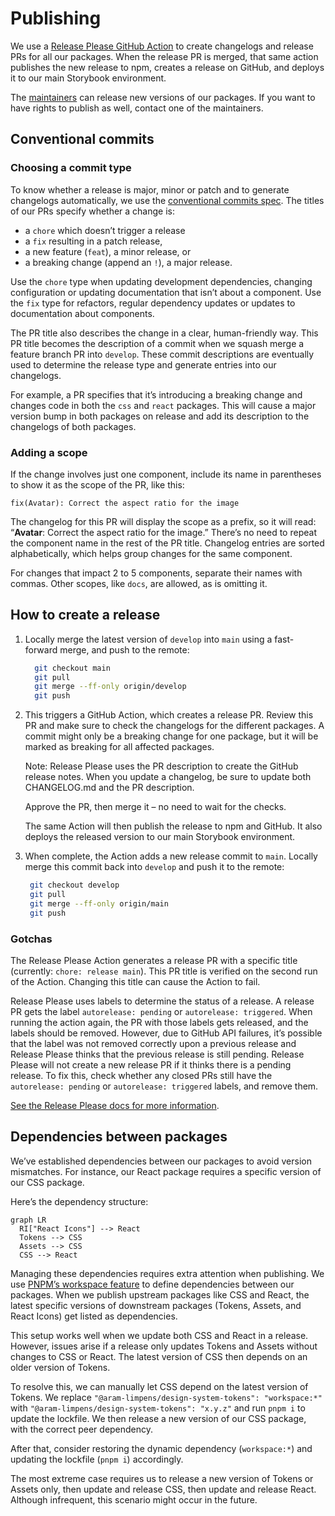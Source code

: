 <!-- @license CC0-1.0 -->

# Publishing

We use a [Release Please GitHub Action](https://github.com/googleapis/release-please-action) to create changelogs and release PRs for all our packages.
When the release PR is merged, that same action publishes the new release to npm, creates a release on GitHub, and deploys it to our main Storybook environment.

The [maintainers](./maintainers.md) can release new versions of our packages.
If you want to have rights to publish as well, contact one of the maintainers.

## Conventional commits

### Choosing a commit type

To know whether a release is major, minor or patch and to generate changelogs automatically, we use the [conventional commits spec](https://www.conventionalcommits.org/en/v1.0.0/).
The titles of our PRs specify whether a change is:

- a `chore` which doesn’t trigger a release
- a `fix` resulting in a patch release,
- a new feature (`feat`), a minor release, or
- a breaking change (append an `!`), a major release.

Use the `chore` type when updating development dependencies, changing configuration or updating documentation that isn’t about a component.
Use the `fix` type for refactors, regular dependency updates or updates to documentation about components.

The PR title also describes the change in a clear, human-friendly way.
This PR title becomes the description of a commit when we squash merge a feature branch PR into `develop`.
These commit descriptions are eventually used to determine the release type and generate entries into our changelogs.

For example, a PR specifies that it’s introducing a breaking change and changes code in both the `css` and `react` packages.
This will cause a major version bump in both packages on release and add its description to the changelogs of both packages.

### Adding a scope

If the change involves just one component, include its name in parentheses to show it as the scope of the PR, like this:

```text
fix(Avatar): Correct the aspect ratio for the image
```

The changelog for this PR will display the scope as a prefix, so it will read: “**Avatar**: Correct the aspect ratio for the image.”
There’s no need to repeat the component name in the rest of the PR title.
Changelog entries are sorted alphabetically, which helps group changes for the same component.

For changes that impact 2 to 5 components, separate their names with commas.
Other scopes, like `docs`, are allowed, as is omitting it.

## How to create a release

1. Locally merge the latest version of `develop` into `main` using a fast-forward merge, and push to the remote:

   ```sh
     git checkout main
     git pull
     git merge --ff-only origin/develop
     git push
   ```

2. This triggers a GitHub Action, which creates a release PR.
   Review this PR and make sure to check the changelogs for the different packages.
   A commit might only be a breaking change for one package, but it will be marked as breaking for all affected packages.

   Note: Release Please uses the PR description to create the GitHub release notes.
   When you update a changelog, be sure to update both CHANGELOG.md and the PR description.

   Approve the PR, then merge it – no need to wait for the checks.

   The same Action will then publish the release to npm and GitHub.
   It also deploys the released version to our main Storybook environment.

3. When complete, the Action adds a new release commit to `main`.
   Locally merge this commit back into `develop` and push it to the remote:

   ```sh
    git checkout develop
    git pull
    git merge --ff-only origin/main
    git push
   ```

### Gotchas

The Release Please Action generates a release PR with a specific title (currently: `chore: release main`).
This PR title is verified on the second run of the Action.
Changing this title can cause the Action to fail.

Release Please uses labels to determine the status of a release.
A release PR gets the label `autorelease: pending` or `autorelease: triggered`.
When running the action again, the PR with those labels gets released, and the labels should be removed.
However, due to GitHub API failures, it’s possible that the label was not removed correctly upon a previous release and Release Please thinks that the previous release is still pending.
Release Please will not create a new release PR if it thinks there is a pending release.
To fix this, check whether any closed PRs still have the `autorelease: pending` or `autorelease: triggered` labels, and remove them.

[See the Release Please docs for more information](https://github.com/googleapis/release-please?tab=readme-ov-file#release-please-bot-does-not-create-a-release-pr-why).

## Dependencies between packages

We’ve established dependencies between our packages to avoid version mismatches.
For instance, our React package requires a specific version of our CSS package.

Here’s the dependency structure:

```mermaid
graph LR
  RI["React Icons"] --> React
  Tokens --> CSS
  Assets --> CSS
  CSS --> React
```

Managing these dependencies requires extra attention when publishing.
We use [PNPM’s workspace feature](https://pnpm.io/workspaces#publishing-workspace-packages) to define dependencies between our packages.
When we publish upstream packages like CSS and React, the latest specific versions of downstream packages (Tokens, Assets, and React Icons) get listed as dependencies.

This setup works well when we update both CSS and React in a release.
However, issues arise if a release only updates Tokens and Assets without changes to CSS or React.
The latest version of CSS then depends on an older version of Tokens.

To resolve this, we can manually let CSS depend on the latest version of Tokens.
We replace `"@aram-limpens/design-system-tokens": "workspace:*"` with `"@aram-limpens/design-system-tokens": "x.y.z"` and run `pnpm i` to update the lockfile.
We then release a new version of our CSS package, with the correct peer dependency.

After that, consider restoring the dynamic dependency (`workspace:*`) and updating the lockfile (`pnpm i`) accordingly.

The most extreme case requires us to release a new version of Tokens or Assets only, then update and release CSS, then update and release React.
Although infrequent, this scenario might occur in the future.

